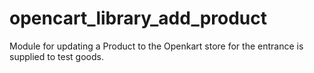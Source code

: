 # opencart_library_add_product
Module for updating a Product to the Openkart store for the entrance is supplied to test goods.
